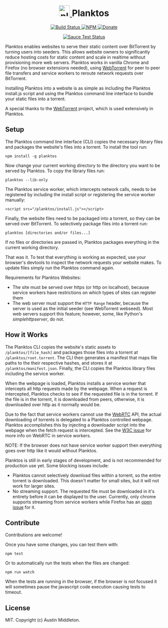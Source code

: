 <h1 align="center">
  <a href="https://xuset.github.io/planktos/">
    <img src="https://xuset.github.io/planktos/planktos-logo.png" width="35" alt="planktos">
  </a>
  Planktos
</h1>

<p align="center">
  <a href="https://travis-ci.org/xuset/planktos">
    <img alt="Build Status" src="https://travis-ci.org/xuset/planktos.svg?branch=master">
  </a>
  <a href="https://npmjs.org/package/planktos">
    <img alt="NPM" src="https://img.shields.io/npm/v/planktos.svg">
  </a>
  <a href="https://www.paypal.me/xuset">
    <img alt="Donate" src="https://img.shields.io/badge/Donate-PayPal-green.svg">
  </a>
</p>

<p align="center">
  <a href="https://saucelabs.com/u/xuset-planktos">
    <img alt="Sauce Test Status" src="https://saucelabs.com/browser-matrix/xuset-planktos.svg">
  </a>
</p>

Planktos enables websites to serve their static content over BitTorrent by turning users into seeders. This allows website owners to significantly reduce hosting costs for static content and scale in realtime without provisioning more web servers. Planktos works in vanilla Chrome and Firefox (no browser extensions needed), using [WebTorrent](https://webtorrent.io) for peer to peer file transfers and service workers to reroute network requests over BitTorrent.

Installing Planktos into a website is as simple as including the Planktos install.js script and using the Planktos command line interface to bundle your static files into a torrent.

A special thanks to the [WebTorrent](https://webtorrent.io) project, which is used extensively in Planktos.

## Setup

The Planktos command line interface (CLI) copies the necessary library files and packages the website's files into a torrent. To install the tool run:

`npm install -g planktos`

Now change your current working directory to the directory you want to be served by Planktos. To copy the library files run:

`planktos --lib-only`

The Planktos service worker, which intercepts network calls, needs to be registered by including the install script or registering the service worker manually:

`<script src="/planktos/install.js"></script>`

Finally, the website files need to be packaged into a torrent, so they can be served over BitTorrent. To selectively package files into a torrent run:

`planktos [directories and/or files...]`

If no files or directories are passed in, Planktos packages everything in the current working directory.

That was it. To test that everything is working as expected, use your browser's devtools to inspect the network requests your website makes. To update files simply run the Planktos command again.

Requirements for Planktos Websites:
 * The site must be served over https (or http on localhost), because service workers have restrictions on which types of sites can register them
 * The web server must support the `HTTP Range` header, because the server is used as the initial seeder (see WebTorrent webseed). Most web servers support this feature; however, some, like Python's _simplehttpserver_, do not.

## How it Works

The Planktos CLI copies the website's static assets to `/planktos/[file_hash]` and packages those files into a torrent at `/planktos/root.torrent`. The CLI then generates a manifest that maps file paths to the their respective hashes, and stores it at `/planktos/manifest.json`. Finally, the CLI copies the Planktos library files including the service worker.

When the webpage is loaded, Planktos installs a service worker that intercepts all http requests made by the webpage. When a request is intercepted, Planktos checks to see if the requested file is in the torrent. If the file is in the torrent, it is downloaded from peers, otherwise, it is downloaded over http as it normally would be.

Due to the fact that service workers cannot use the [WebRTC](https://developer.mozilla.org/en-US/docs/Web/API/WebRTC_API) API, the actual downloading of torrents is delegated to a Planktos controlled webpage. Planktos accomplishes this by injecting a downloader script into the webpage when the fetch request is intercepted. See the [W3C issue](https://github.com/w3c/webrtc-pc/issues/230) for more info on WebRTC in service workers.

NOTE: If the browser does not have service worker support then everything goes over http like it would without
Planktos.

Planktos is still in early stages of development, and is not recommended for production use yet. Some blocking issues include:
 * Planktos cannot selectively download files within a torrent, so the entire torrent is downloaded. This doesn't matter for small sites, but it will not work for larger sites.
 * No streaming support. The requested file must be downloaded in it's entirety before it can be displayed to the user. Currently, only chrome supports streaming from service workers while Firefox has an [open issue](https://bugzilla.mozilla.org/show_bug.cgi?id=1128959) for it.

## Contribute

Contributions are welcome!

Once you have some changes, you can test them with:

`npm test`

Or to automatically run the tests when the files are changed:

`npm run watch`

When the tests are running in the browser, if the browser is not focused it will sometimes pause the javascript code execution causing tests to timeout.

## License

MIT. Copyright (c) Austin Middleton.
